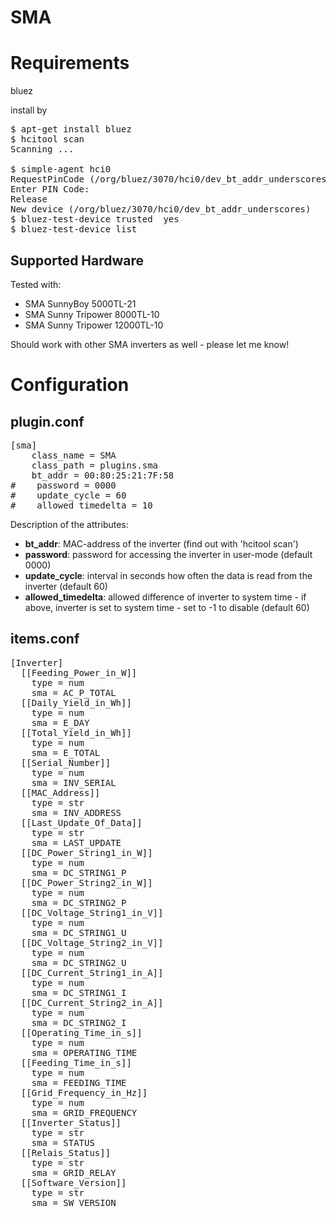 # SMA

# Requirements

bluez

install by
<pre>
$ apt-get install bluez
$ hcitool scan
Scanning ...
        <bt-addr>       <name of your inverter, e.g. 'SMA001d SN: 213000xxxx SN213000xxxx'>
$ simple-agent hci0 <bt-addr>
RequestPinCode (/org/bluez/3070/hci0/dev_bt_addr_underscores)
Enter PIN Code: <pin-code>
Release
New device (/org/bluez/3070/hci0/dev_bt_addr_underscores)
$ bluez-test-device trusted <bt-addr> yes
$ bluez-test-device list
</pre>

## Supported Hardware

Tested with:
* SMA SunnyBoy 5000TL-21
* SMA Sunny Tripower 8000TL-10
* SMA Sunny Tripower 12000TL-10

Should work with other SMA inverters as well - please let me know!

# Configuration

## plugin.conf

<pre>
[sma]
    class_name = SMA
    class_path = plugins.sma
    bt_addr = 00:80:25:21:7F:58
#    password = 0000
#    update_cycle = 60
#    allowed_timedelta = 10
</pre>

Description of the attributes:

* __bt_addr__: MAC-address of the inverter (find out with 'hcitool scan')
* __password__: password for accessing the inverter in user-mode (default 0000)
* __update_cycle__: interval in seconds how often the data is read from the inverter (default 60)
* __allowed_timedelta__: allowed difference of inverter to system time - if above, inverter is set to system time - set to -1 to disable (default 60)

## items.conf

<pre>
[Inverter]
  [[Feeding_Power_in_W]]
    type = num
    sma = AC_P_TOTAL
  [[Daily_Yield_in_Wh]]
    type = num
    sma = E_DAY
  [[Total_Yield_in_Wh]]
    type = num
    sma = E_TOTAL
  [[Serial_Number]]
    type = num
    sma = INV_SERIAL
  [[MAC_Address]]
    type = str
    sma = INV_ADDRESS
  [[Last_Update_Of_Data]]
    type = str
    sma = LAST_UPDATE
  [[DC_Power_String1_in_W]]
    type = num
    sma = DC_STRING1_P
  [[DC_Power_String2_in_W]]
    type = num
    sma = DC_STRING2_P
  [[DC_Voltage_String1_in_V]]
    type = num
    sma = DC_STRING1_U
  [[DC_Voltage_String2_in_V]]
    type = num
    sma = DC_STRING2_U
  [[DC_Current_String1_in_A]]
    type = num
    sma = DC_STRING1_I
  [[DC_Current_String2_in_A]]
    type = num
    sma = DC_STRING2_I
  [[Operating_Time_in_s]]
    type = num
    sma = OPERATING_TIME
  [[Feeding_Time_in_s]]
    type = num
    sma = FEEDING_TIME
  [[Grid_Frequency_in_Hz]]
    type = num
    sma = GRID_FREQUENCY
  [[Inverter_Status]]
    type = str
    sma = STATUS
  [[Relais_Status]]
    type = str
    sma = GRID_RELAY
  [[Software_Version]]
    type = str
    sma = SW_VERSION
</pre>
